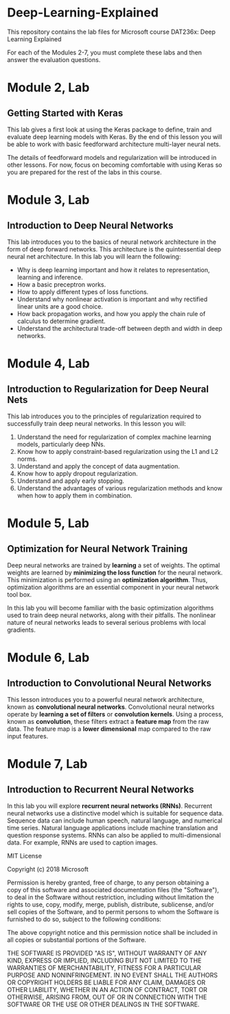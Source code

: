 # Deep-Learning-Explained
This repository contains the lab files for Microsoft course DAT236x: Deep Learning Explained

For each of the Modules 2-7, you must complete these labs and then answer the evaluation questions. 


# Module 2, Lab
## Getting Started with Keras

This lab gives a first look at using the Keras package to define, train and evaluate deep learning models with Keras. By the end of this lesson you will be able to work with basic feedforward architecture multi-layer neural nets. 

The details of feedforward models and regularization will be introduced in other lessons. For now, focus on becoming comfortable with using Keras so you are prepared for the rest of the labs in this course. 


# Module 3, Lab
## Introduction to Deep Neural Networks 

This lab introduces you to the basics of neural network architecture in the form of deep forward networks. This architecture is the quintessential deep neural net architecture. In this lab you will learn the following:

- Why is deep learning important and how it relates to representation, learning and inference.
- How a basic preceptron works.
- How to apply different types of loss functions. 
- Understand why nonlinear activation is important and why rectified linear units are a good choice.
- How back propagation works, and how you apply the chain rule of calculus to determine gradient. 
- Understand the architectural trade-off between depth and width in deep networks.


# Module 4, Lab
## Introduction to Regularization for Deep Neural Nets     

This lab introduces you to the principles of regularization required to successfully train deep neural networks. In this lesson you will:

1. Understand the need for regularization of complex machine learning models, particularly deep NNs. 
2. Know how to apply constraint-based regularization using the L1 and L2 norms.
3. Understand and apply the concept of data augmentation. 
4. Know how to apply dropout regularization. 
5. Understand and apply early stopping. 
6. Understand the advantages of various regularization methods and know when how to apply them in combination. 


# Module 5, Lab
## Optimization for Neural Network Training

Deep neural networks are trained by **learning** a set of weights. The optimal weights are learned by **minimizing the loss function** for the neural network. This minimization is performed using an **optimization algorithm**. Thus, optimization algorithms are an essential component in your neural network tool box.   

In this lab you will become familiar with the basic optimization algorithms used to train deep neural networks, along with their pitfalls. The nonlinear nature of neural networks leads to several serious problems with local gradients. 



# Module 6, Lab 
## Introduction to Convolutional Neural Networks

This lesson introduces you to a powerful neural network architecture, known as **convolutional neural networks**. Convolutional neural networks operate by **learning a set of filters**  or **convolution kernels**. Using a process, known as **convolution**, these filters extract a **feature map** from the raw data. The feature map is a **lower dimensional** map compared to the raw input features. 


# Module 7, Lab 
## Introduction to Recurrent Neural Networks

In this lab you will explore **recurrent neural networks (RNNs)**. Recurrent neural networks use a distinctive model which is suitable for sequence data. Sequence data can include human speech, natural language, and numerical time series. Natural language applications include machine translation and question response systems. RNNs can also be applied to multi-dimensional data. For example, RNNs are used to caption images.   

MIT License

Copyright (c) 2018 Microsoft

Permission is hereby granted, free of charge, to any person obtaining a copy of this software and associated documentation files (the "Software"), to deal in the Software without restriction, including without limitation the rights to use, copy, modify, merge, publish, distribute, sublicense, and/or sell copies of the Software, and to permit persons to whom the Software is furnished to do so, subject to the following conditions:

The above copyright notice and this permission notice shall be included in all copies or substantial portions of the Software.

THE SOFTWARE IS PROVIDED "AS IS", WITHOUT WARRANTY OF ANY KIND, EXPRESS OR IMPLIED, INCLUDING BUT NOT LIMITED TO THE WARRANTIES OF MERCHANTABILITY, FITNESS FOR A PARTICULAR PURPOSE AND NONINFRINGEMENT. IN NO EVENT SHALL THE AUTHORS OR COPYRIGHT HOLDERS BE LIABLE FOR ANY CLAIM, DAMAGES OR OTHER LIABILITY, WHETHER IN AN ACTION OF CONTRACT, TORT OR OTHERWISE, ARISING FROM, OUT OF OR IN CONNECTION WITH THE SOFTWARE OR THE USE OR OTHER DEALINGS IN THE SOFTWARE.
